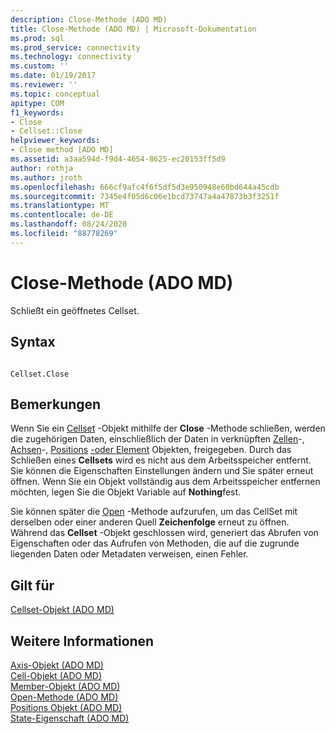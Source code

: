 ```yaml
---
description: Close-Methode (ADO MD)
title: Close-Methode (ADO MD) | Microsoft-Dokumentation
ms.prod: sql
ms.prod_service: connectivity
ms.technology: connectivity
ms.custom: ''
ms.date: 01/19/2017
ms.reviewer: ''
ms.topic: conceptual
apitype: COM
f1_keywords:
- Close
- Cellset::Close
helpviewer_keywords:
- Close method [ADO MD]
ms.assetid: a3aa594d-f9d4-4654-8625-ec20153ff5d9
author: rothja
ms.author: jroth
ms.openlocfilehash: 666cf9afc4f6f5df5d3e950948e60bd644a45cdb
ms.sourcegitcommit: 7345e4f05d6c06e1bcd73747a4a47873b3f3251f
ms.translationtype: MT
ms.contentlocale: de-DE
ms.lasthandoff: 08/24/2020
ms.locfileid: "88778269"
---
```

# <a name="close-method-ado-md"></a>Close-Methode (ADO MD)
Schließt ein geöffnetes Cellset.  
  
## <a name="syntax"></a>Syntax  
  
```  
  
Cellset.Close  
```  
  
## <a name="remarks"></a>Bemerkungen  
 Wenn Sie ein [Cellset](./cellset-object-ado-md.md) -Objekt mithilfe der **Close** -Methode schließen, werden die zugehörigen Daten, einschließlich der Daten in verknüpften [Zellen](./cell-object-ado-md.md)-, [Achsen](./axis-object-ado-md.md)-, [Positions](./position-object-ado-md.md) [-oder Element](./member-object-ado-md.md) Objekten, freigegeben. Durch das Schließen eines **Cellsets** wird es nicht aus dem Arbeitsspeicher entfernt. Sie können die Eigenschaften Einstellungen ändern und Sie später erneut öffnen. Wenn Sie ein Objekt vollständig aus dem Arbeitsspeicher entfernen möchten, legen Sie die Objekt Variable auf **Nothing**fest.  
  
 Sie können später die [Open](./open-method-ado-md.md) -Methode aufzurufen, um das CellSet mit derselben oder einer anderen Quell **Zeichenfolge** erneut zu öffnen. Während das **Cellset** -Objekt geschlossen wird, generiert das Abrufen von Eigenschaften oder das Aufrufen von Methoden, die auf die zugrunde liegenden Daten oder Metadaten verweisen, einen Fehler.  
  
## <a name="applies-to"></a>Gilt für  
 [Cellset-Objekt (ADO MD)](./cellset-object-ado-md.md)  
  
## <a name="see-also"></a>Weitere Informationen  
 [Axis-Objekt (ADO MD)](./axis-object-ado-md.md)   
 [Cell-Objekt (ADO MD)](./cell-object-ado-md.md)   
 [Member-Objekt (ADO MD)](./member-object-ado-md.md)   
 [Open-Methode (ADO MD)](./open-method-ado-md.md)   
 [Positions Objekt (ADO MD)](./position-object-ado-md.md)   
 [State-Eigenschaft (ADO MD)](./state-property-ado-md.md)